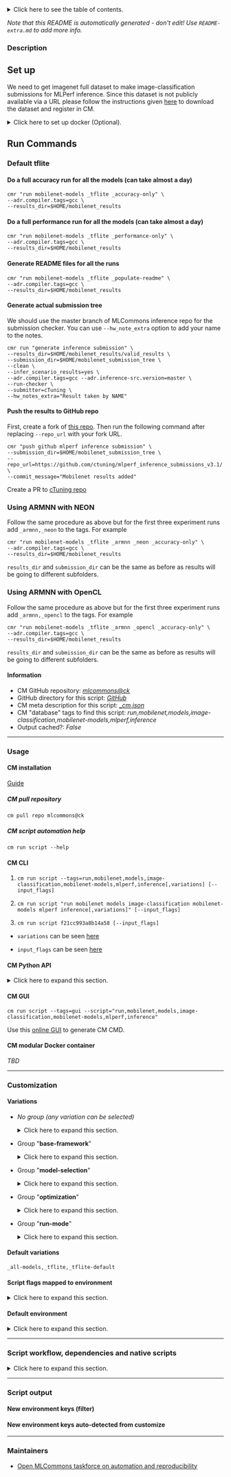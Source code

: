 <details>
<summary>Click here to see the table of contents.</summary>

* [Description](#description)
* [Information](#information)
* [Usage](#usage)
  * [ CM installation](#cm-installation)
  * [ CM script automation help](#cm-script-automation-help)
  * [ CM CLI](#cm-cli)
  * [ CM Python API](#cm-python-api)
  * [ CM GUI](#cm-gui)
  * [ CM modular Docker container](#cm-modular-docker-container)
* [Customization](#customization)
  * [ Variations](#variations)
  * [ Script flags mapped to environment](#script-flags-mapped-to-environment)
  * [ Default environment](#default-environment)
* [Script workflow, dependencies and native scripts](#script-workflow-dependencies-and-native-scripts)
* [Script output](#script-output)
* [New environment keys (filter)](#new-environment-keys-(filter))
* [New environment keys auto-detected from customize](#new-environment-keys-auto-detected-from-customize)
* [Maintainers](#maintainers)

</details>

*Note that this README is automatically generated - don't edit! Use `README-extra.md` to add more info.*

### Description

## Set up

We need to get imagenet full dataset to make image-classification submissions for MLPerf inference. Since this dataset is not publicly available via a URL please follow the instructions given [here](https://github.com/mlcommons/ck/blob/master/cm-mlops/script/get-dataset-imagenet-val/README-extra.md) to download the dataset and register in CM.  

<details>
<summary>Click here to set up docker (Optional).</summary>

### Docker Setup

CM commands are expected to run natively but if you prefer not to modify the host system, you can do the below command to set up a docker container. 

```
cm docker script --tags=run,mobilenet-models,_tflite,_accuracy-only \
--adr.compiler.tags=gcc  \
--docker_cm_repo=mlcommons@ck \
--imagenet_path=$HOME/imagenet-2012-val \
--results_dir=$HOME/mobilenet_results \
--submission_dir=$HOME/inference_submission_3.1 \
--docker_skip_run_cmd
```

This command will build a docker container and give you an interactive shell from which you can execute the below CM run commands.
* `results_dir`, `submission_dir` and `imagenet_path` are mounted from the host system.
* `results_dir` and `submission_dir` are expected to be empty directories to be populated by the docker
* `imagenet_path` should point to the imagenet folder containing the 50000 validation images.

</details>

## Run Commands

### Default tflite


#### Do a full accuracy run for all the models (can take almost a day)

```
cmr "run mobilenet-models _tflite _accuracy-only" \
--adr.compiler.tags=gcc \
--results_dir=$HOME/mobilenet_results
```


#### Do a full performance run for all the models (can take almost a day)
```
cmr "run mobilenet-models _tflite _performance-only" \
--adr.compiler.tags=gcc \
--results_dir=$HOME/mobilenet_results 
```

#### Generate README files for all the runs
```
cmr "run mobilenet-models _tflite _populate-readme" \
--adr.compiler.tags=gcc \
--results_dir=$HOME/mobilenet_results
```

#### Generate actual submission tree

We should use the master branch of MLCommons inference repo for the submission checker. You can use `--hw_note_extra` option to add your name to the notes.
```
cmr run "generate inference submission" \
--results_dir=$HOME/mobilenet_results/valid_results \
--submission_dir=$HOME/mobilenet_submission_tree \
--clean \
--infer_scenario_results=yes \
--adr.compiler.tags=gcc --adr.inference-src.version=master \
--run-checker \
--submitter=cTuning \
--hw_notes_extra="Result taken by NAME" 
```

#### Push the results to GitHub repo

First, create a fork of [this repo](https://github.com/ctuning/mlperf_inference_submissions_v3.1/). Then run the following command after replacing `--repo_url` with your fork URL.
```
cmr "push github mlperf inference submission" \
--submission_dir=$HOME/mobilenet_submission_tree \
--repo_url=https://github.com/ctuning/mlperf_inference_submissions_v3.1/ \
--commit_message="Mobilenet results added"
```

Create a PR to [cTuning repo](https://github.com/ctuning/mlperf_inference_submissions_v3.1/)

### Using ARMNN with NEON

Follow the same procedure as above but for the first three experiment runs add `_armnn,_neon` to the tags. For example
```
cmr "run mobilenet-models _tflite _armnn _neon _accuracy-only" \
--adr.compiler.tags=gcc \
--results_dir=$HOME/mobilenet_results
```

`results_dir` and `submission_dir` can be the same as before as results will be going to different subfolders. 

### Using ARMNN with OpenCL
Follow the same procedure as above but for the first three experiment runs add `_armnn,_opencl` to the tags. For example
```
cmr "run mobilenet-models _tflite _armnn _opencl _accuracy-only" \
--adr.compiler.tags=gcc \
--results_dir=$HOME/mobilenet_results
```

`results_dir` and `submission_dir` can be the same as before as results will be going to different subfolders. 

#### Information

* CM GitHub repository: *[mlcommons@ck](https://github.com/mlcommons/ck/tree/master/cm-mlops)*
* GitHub directory for this script: *[GitHub](https://github.com/mlcommons/ck/tree/master/cm-mlops/script/run-mlperf-inference-mobilenet-models)*
* CM meta description for this script: *[_cm.json](_cm.json)*
* CM "database" tags to find this script: *run,mobilenet,models,image-classification,mobilenet-models,mlperf,inference*
* Output cached?: *False*
___
### Usage

#### CM installation

[Guide](https://github.com/mlcommons/ck/blob/master/docs/installation.md)

##### CM pull repository

```cm pull repo mlcommons@ck```

##### CM script automation help

```cm run script --help```

#### CM CLI

1. `cm run script --tags=run,mobilenet,models,image-classification,mobilenet-models,mlperf,inference[,variations] [--input_flags]`

2. `cm run script "run mobilenet models image-classification mobilenet-models mlperf inference[,variations]" [--input_flags]`

3. `cm run script f21cc993a8b14a58 [--input_flags]`

* `variations` can be seen [here](#variations)

* `input_flags` can be seen [here](#script-flags-mapped-to-environment)

#### CM Python API

<details>
<summary>Click here to expand this section.</summary>

```python

import cmind

r = cmind.access({'action':'run'
                  'automation':'script',
                  'tags':'run,mobilenet,models,image-classification,mobilenet-models,mlperf,inference'
                  'out':'con',
                  ...
                  (other input keys for this script)
                  ...
                 })

if r['return']>0:
    print (r['error'])

```

</details>


#### CM GUI

```cm run script --tags=gui --script="run,mobilenet,models,image-classification,mobilenet-models,mlperf,inference"```

Use this [online GUI](https://cKnowledge.org/cm-gui/?tags=run,mobilenet,models,image-classification,mobilenet-models,mlperf,inference) to generate CM CMD.

#### CM modular Docker container

*TBD*

___
### Customization


#### Variations

  * *No group (any variation can be selected)*
    <details>
    <summary>Click here to expand this section.</summary>

    * `_armnn`
      - Environment variables:
        - *CM_MLPERF_USE_ARMNN_LIBRARY*: `yes`
      - Workflow:
    * `_neon`
      - Environment variables:
        - *CM_MLPERF_USE_NEON*: `yes`
      - Workflow:
    * `_only-fp32`
      - Environment variables:
        - *CM_MLPERF_RUN_INT8*: `no`
      - Workflow:
    * `_only-int8`
      - Environment variables:
        - *CM_MLPERF_RUN_FP32*: `no`
      - Workflow:
    * `_opencl`
      - Environment variables:
        - *CM_MLPERF_USE_OPENCL*: `yes`
      - Workflow:
    * `_tflite,armnn`
      - Environment variables:
        - *CM_MLPERF_TFLITE_ARMNN*: `yes`
      - Workflow:
    * `_tflite,armnn,neon`
      - Environment variables:
        - *CM_MLPERF_TFLITE_ARMNN_NEON*: `yes`
      - Workflow:
    * `_tflite,armnn,opencl`
      - Environment variables:
        - *CM_MLPERF_TFLITE_ARMNN_OPENCL*: `yes`
      - Workflow:

    </details>


  * Group "**base-framework**"
    <details>
    <summary>Click here to expand this section.</summary>

    * **`_tflite`** (default)
      - Workflow:

    </details>


  * Group "**model-selection**"
    <details>
    <summary>Click here to expand this section.</summary>

    * **`_all-models`** (default)
      - Environment variables:
        - *CM_MLPERF_RUN_MOBILENETS*: `yes`
        - *CM_MLPERF_RUN_EFFICIENTNETS*: `yes`
      - Workflow:
    * `_efficientnet`
      - Environment variables:
        - *CM_MLPERF_RUN_EFFICIENTNETS*: `yes`
      - Workflow:
    * `_mobilenet`
      - Environment variables:
        - *CM_MLPERF_RUN_MOBILENETS*: `yes`
      - Workflow:

    </details>


  * Group "**optimization**"
    <details>
    <summary>Click here to expand this section.</summary>

    * **`_tflite-default`** (default)
      - Environment variables:
        - *CM_MLPERF_TFLITE_DEFAULT_MODE*: `yes`
      - Workflow:

    </details>


  * Group "**run-mode**"
    <details>
    <summary>Click here to expand this section.</summary>

    * `_accuracy-only`
      - Environment variables:
        - *CM_MLPERF_FIND_PERFORMANCE_MODE*: `no`
        - *CM_MLPERF_ACCURACY_MODE*: `yes`
        - *CM_MLPERF_SUBMISSION_MODE*: `no`
      - Workflow:
    * `_find-performance`
      - Environment variables:
        - *CM_MLPERF_FIND_PERFORMANCE_MODE*: `yes`
        - *CM_MLPERF_SUBMISSION_MODE*: `no`
      - Workflow:
    * `_performance-only`
      - Environment variables:
        - *CM_MLPERF_FIND_PERFORMANCE_MODE*: `no`
        - *CM_MLPERF_PERFORMANCE_MODE*: `yes`
        - *CM_MLPERF_SUBMISSION_MODE*: `no`
      - Workflow:
    * `_populate-readme`
      - Environment variables:
        - *CM_MLPERF_FIND_PERFORMANCE_MODE*: `no`
        - *CM_MLPERF_POPULATE_README*: `yes`
      - Workflow:
    * `_submission`
      - Environment variables:
        - *CM_MLPERF_FIND_PERFORMANCE_MODE*: `no`
        - *CM_MLPERF_SUBMISSION_MODE*: `yes`
      - Workflow:

    </details>


#### Default variations

`_all-models,_tflite,_tflite-default`

#### Script flags mapped to environment
<details>
<summary>Click here to expand this section.</summary>

* `--find-performance=value`  &rarr;  `CM_MLPERF_FIND_PERFORMANCE_MODE=value`
* `--imagenet_path=value`  &rarr;  `IMAGENET_PATH=value`
* `--no-rerun=value`  &rarr;  `CM_MLPERF_NO_RERUN=value`
* `--power=value`  &rarr;  `CM_MLPERF_POWER=value`
* `--results_dir=value`  &rarr;  `CM_MLPERF_RESULTS_DIR=value`
* `--submission=value`  &rarr;  `CM_MLPERF_SUBMISSION_MODE=value`
* `--submission_dir=value`  &rarr;  `CM_MLPERF_SUBMISSION_DIR=value`

**Above CLI flags can be used in the Python CM API as follows:**

```python
r=cm.access({... , "find-performance":...}
```

</details>

#### Default environment

<details>
<summary>Click here to expand this section.</summary>

These keys can be updated via `--env.KEY=VALUE` or `env` dictionary in `@input.json` or using script flags.

* CM_MLPERF_RUN_MOBILENETS: `no`
* CM_MLPERF_RUN_EFFICIENTNETS: `no`
* CM_MLPERF_NO_RERUN: `no`
* CM_MLPERF_RUN_FP32: `yes`
* CM_MLPERF_RUN_INT8: `yes`

</details>

___
### Script workflow, dependencies and native scripts

<details>
<summary>Click here to expand this section.</summary>

  1. ***Read "deps" on other CM scripts from [meta](https://github.com/mlcommons/ck/tree/master/cm-mlops/script/run-mlperf-inference-mobilenet-models/_cm.json)***
     * get,sys-utils-cm
       - CM script: [get-sys-utils-cm](https://github.com/mlcommons/ck/tree/master/cm-mlops/script/get-sys-utils-cm)
  1. ***Run "preprocess" function from [customize.py](https://github.com/mlcommons/ck/tree/master/cm-mlops/script/run-mlperf-inference-mobilenet-models/customize.py)***
  1. Read "prehook_deps" on other CM scripts from [meta](https://github.com/mlcommons/ck/tree/master/cm-mlops/script/run-mlperf-inference-mobilenet-models/_cm.json)
  1. ***Run native script if exists***
     * [run.sh](https://github.com/mlcommons/ck/tree/master/cm-mlops/script/run-mlperf-inference-mobilenet-models/run.sh)
  1. Read "posthook_deps" on other CM scripts from [meta](https://github.com/mlcommons/ck/tree/master/cm-mlops/script/run-mlperf-inference-mobilenet-models/_cm.json)
  1. ***Run "postrocess" function from [customize.py](https://github.com/mlcommons/ck/tree/master/cm-mlops/script/run-mlperf-inference-mobilenet-models/customize.py)***
  1. Read "post_deps" on other CM scripts from [meta](https://github.com/mlcommons/ck/tree/master/cm-mlops/script/run-mlperf-inference-mobilenet-models/_cm.json)
</details>

___
### Script output
#### New environment keys (filter)

#### New environment keys auto-detected from customize

___
### Maintainers

* [Open MLCommons taskforce on automation and reproducibility](https://github.com/mlcommons/ck/blob/master/docs/taskforce.md)